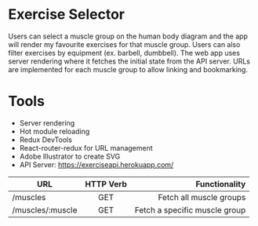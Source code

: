 # Exercise Selector
Users can select a muscle group on the human body diagram and the app will render my favourite exercises for that muscle group. Users can also filter exercises by equipment (ex. barbell, dumbbell). The web app uses server rendering where it fetches the initial state from the API server. URLs are implemented for each muscle group to allow linking and bookmarking.

# Tools

- Server rendering
- Hot module reloading
- Redux DevTools
- React-router-redux for URL management
- Adobe Illustrator to create SVG 
- API Server: https://exerciseapi.herokuapp.com/

| URL                             | HTTP Verb     | Functionality                  |
| -------------                   |:-------------:| -----:                         |
|/muscles                         | GET           | Fetch all muscle groups        |
|/muscles/:muscle                 | GET           | Fetch a specific muscle group  |

